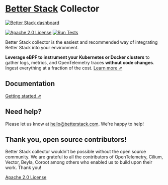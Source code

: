 # [Better Stack](https://betterstack.com/logs) Collector

[![Better Stack dashboard](https://github.com/user-attachments/assets/e84ed542-a9b9-4a7b-9442-3c145593406a)](https://betterstack.com/tracing)

[![Apache 2.0 License](https://img.shields.io/badge/license-Apache%202.0-blue.svg)](LICENSE.md)
[![Run Tests](https://github.com/BetterStackHQ/collector/actions/workflows/test.yml/badge.svg)](https://github.com/BetterStackHQ/collector/actions/workflows/test.yml)

Better Stack collector is the easiest and recommended way of integrating Better Stack into your environment. 

**Leverage eBPF to instrument your Kubernetes or Docker clusters** to gather logs, metrics, and OpenTelemetry traces **without code changes**. Ingest everything at a fraction of the cost. [Learn more ⇗](https://betterstack.com/tracing)

## Documentation

[Getting started ⇗](https://betterstack.com/docs/logs/collector/)

## Need help?
Please let us know at [hello@betterstack.com](mailto:hello@betterstack.com). We're happy to help!

## Thank you, open source contributors!
Better Stack collector wouldn't be possible without the open source community. We are grateful to all the contributors of OpenTelemetry, Cilium, Vector, Beyla, Coroot among others who enabled us to build upon their work. Thank you!

[Apache 2.0 License](LICENSE.md)
